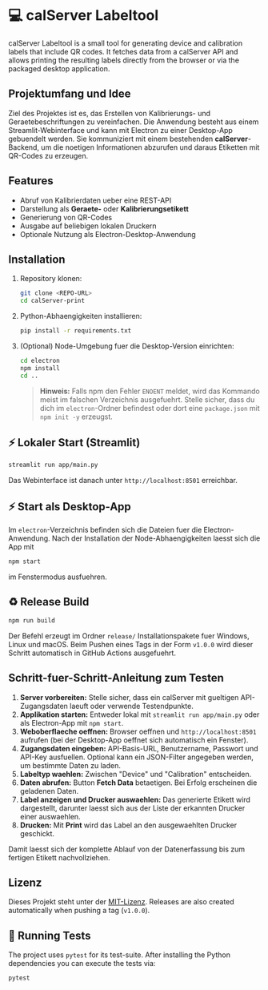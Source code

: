 # 💻 calServer Labeltool

calServer Labeltool is a small tool for generating device and calibration labels that include QR codes. It fetches data from a calServer API and allows printing the resulting labels directly from the browser or via the packaged desktop application.

## Projektumfang und Idee

Ziel des Projektes ist es, das Erstellen von Kalibrierungs- und Geraetebeschriftungen zu vereinfachen. Die Anwendung besteht aus einem Streamlit-Webinterface und kann mit Electron zu einer Desktop-App gebuendelt werden. Sie kommuniziert mit einem bestehenden **calServer**-Backend, um die noetigen Informationen abzurufen und daraus Etiketten mit QR-Codes zu erzeugen.

## Features

- Abruf von Kalibrierdaten ueber eine REST-API
- Darstellung als **Geraete-** oder **Kalibrierungsetikett**
- Generierung von QR-Codes
- Ausgabe auf beliebigen lokalen Druckern
- Optionale Nutzung als Electron-Desktop-Anwendung

## Installation

1. Repository klonen:
   ```bash
   git clone <REPO-URL>
   cd calServer-print
   ```
2. Python-Abhaengigkeiten installieren:
   ```bash
   pip install -r requirements.txt
   ```
3. (Optional) Node-Umgebung fuer die Desktop-Version einrichten:
   ```bash
   cd electron
   npm install
   cd ..
   ```
   > **Hinweis:** Falls npm den Fehler `ENOENT` meldet, wird das Kommando meist
   > im falschen Verzeichnis ausgefuehrt. Stelle sicher, dass du dich im
   > `electron`-Ordner befindest oder dort eine `package.json` mit
   > `npm init -y` erzeugst.

## ⚡ Lokaler Start (Streamlit)

```bash
streamlit run app/main.py
```

Das Webinterface ist danach unter `http://localhost:8501` erreichbar.

## ⚡ Start als Desktop-App

Im `electron`-Verzeichnis befinden sich die Dateien fuer die Electron-Anwendung. Nach der Installation der Node-Abhaengigkeiten laesst sich die App mit

```bash
npm start
```

im Fenstermodus ausfuehren.

## ♻ Release Build

```bash
npm run build
```

Der Befehl erzeugt im Ordner `release/` Installationspakete fuer Windows, Linux und macOS. Beim Pushen eines Tags in der Form `v1.0.0` wird dieser Schritt automatisch in GitHub Actions ausgefuehrt.

## Schritt-fuer-Schritt-Anleitung zum Testen

1. **Server vorbereiten:** Stelle sicher, dass ein calServer mit gueltigen API-Zugangsdaten laeuft oder verwende Testendpunkte.
2. **Applikation starten:** Entweder lokal mit `streamlit run app/main.py` oder als Electron-App mit `npm start`.
3. **Weboberflaeche oeffnen:** Browser oeffnen und `http://localhost:8501` aufrufen (bei der Desktop-App oeffnet sich automatisch ein Fenster).
4. **Zugangsdaten eingeben:** API-Basis-URL, Benutzername, Passwort und API-Key ausfuellen. Optional kann ein JSON-Filter angegeben werden, um bestimmte Daten zu laden.
5. **Labeltyp waehlen:** Zwischen "Device" und "Calibration" entscheiden.
6. **Daten abrufen:** Button **Fetch Data** betaetigen. Bei Erfolg erscheinen die geladenen Daten.
7. **Label anzeigen und Drucker auswaehlen:** Das generierte Etikett wird dargestellt, darunter laesst sich aus der Liste der erkannten Drucker einer auswaehlen.
8. **Drucken:** Mit **Print** wird das Label an den ausgewaehlten Drucker geschickt.

Damit laesst sich der komplette Ablauf von der Datenerfassung bis zum fertigen Etikett nachvollziehen.

## Lizenz

Dieses Projekt steht unter der [MIT-Lizenz](LICENSE).
Releases are also created automatically when pushing a tag (`v1.0.0`).

## 🧪 Running Tests

The project uses `pytest` for its test-suite. After installing the Python
dependencies you can execute the tests via:

```bash
pytest
```
